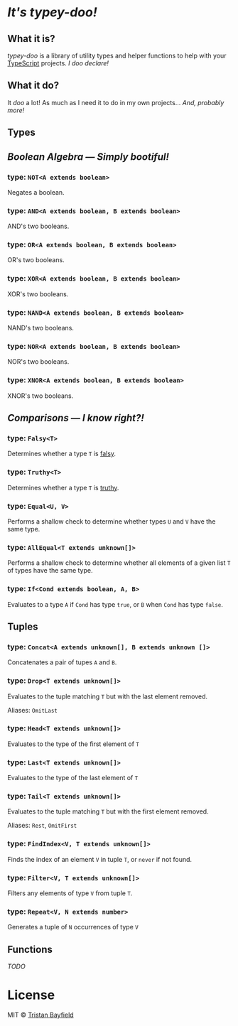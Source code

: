 # *It's typey-doo!*

## What it is?

*typey-doo* is a library of utility types and helper functions to help with your [TypeScript](https://www.typescriptlang.org/) projects. *I doo declare!*

## What it do?

It *doo* a lot! As much as I need it to do in my own projects... *And, probably more!*

## Types

## *Boolean Algebra &mdash; Simply bootiful!*

### type: `NOT<A extends boolean>`

Negates a boolean.

### type: `AND<A extends boolean, B extends boolean>`

AND's two booleans.

### type: `OR<A extends boolean, B extends boolean>`

OR's two booleans.

### type: `XOR<A extends boolean, B extends boolean>`

XOR's two booleans.

### type: `NAND<A extends boolean, B extends boolean>`

NAND's two booleans.

### type: `NOR<A extends boolean, B extends boolean>`

NOR's two booleans.

### type: `XNOR<A extends boolean, B extends boolean>`

XNOR's two booleans.

## *Comparisons &mdash; I know right?!*

### type: `Falsy<T>`

Determines whether a type `T` is [falsy](https://developer.mozilla.org/en-US/docs/Glossary/Falsy).

### type: `Truthy<T>`

Determines whether a type `T` is [truthy](https://developer.mozilla.org/en-US/docs/Glossary/Truthy).

### type: `Equal<U, V>`

Performs a shallow check to determine whether types `U` and `V` have the same type.

### type: `AllEqual<T extends unknown[]>`

Performs a shallow check to determine whether all elements of a given list `T` of types have the same type.

### type: `If<Cond extends boolean, A, B>`

Evaluates to a type `A` if `Cond` has type `true`, or `B` when `Cond` has type `false`.

## Tuples

### type: `Concat<A extends unknown[], B extends unknown []>`

Concatenates a pair of tupes `A` and `B`.

### type: `Drop<T extends unknown[]>`

Evaluates to the tuple matching `T` but with the last element removed.

Aliases: `OmitLast`

### type: `Head<T extends unknown[]>`

Evaluates to the type of the first element of `T`

### type: `Last<T extends unknown[]>`

Evaluates to the type of the last element of `T`

### type: `Tail<T extends unknown[]>`

Evaluates to the tuple matching `T` but with the first element removed.

Aliases: `Rest`, `OmitFirst`

### type: `FindIndex<V, T extends unknown[]>`

Finds the index of an element `V` in tuple `T`, or `never` if not found.

### type: `Filter<V, T extends unknown[]>`

Filters any elements of type `V` from tuple `T`.

### type: `Repeat<V, N extends number>`

Generates a tuple of `N` occurrences of type `V`

## Functions

*TODO*

# License

MIT © [Tristan Bayfield](http://github.com/tristan00b)
